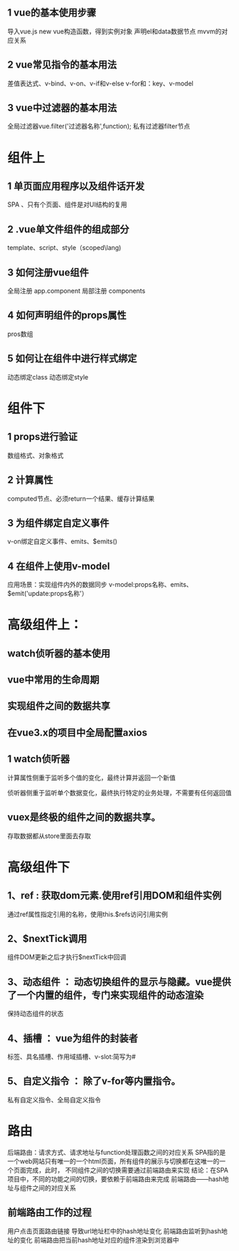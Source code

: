 

## 1 vue的基本使用步骤
导入vue.js
new vue构造函数，得到实例对象
声明el和data数据节点
mvvm的对应关系

## 2 vue常见指令的基本用法
差值表达式、v-bind、v-on、v-if和v-else
v-for和：key、v-model

## 3 vue中过滤器的基本用法
全局过滤器vue.filter('过滤器名称',function);
私有过滤器filter节点


# 组件上

## 1 单页面应用程序以及组件话开发
SPA 、只有个页面、组件是对UI结构的复用

## 2 .vue单文件组件的组成部分
template、script、style（scoped\lang)

## 3 如何注册vue组件
全局注册 app.component
局部注册 components

## 4 如何声明组件的props属性
pros数组

## 5 如何让在组件中进行样式绑定
动态绑定class
动态绑定style

# 组件下

## 1 props进行验证
数组格式、对象格式
## 2 计算属性
computed节点、必须return一个结果、缓存计算结果

## 3 为组件绑定自定义事件
v-on绑定自定义事件、emits、$emits()

## 4 在组件上使用v-model
应用场景：实现组件内外的数据同步
v-model:props名称、emits、$emit('update:props名称'）

# 高级组件上：
## watch侦听器的基本使用
## vue中常用的生命周期
## 实现组件之间的数据共享
## 在vue3.x的项目中全局配置axios

## 1 watch侦听器

计算属性侧重于监听多个值的变化，最终计算并返回一个新值

侦听器侧重于监听单个数据变化，最终执行特定的业务处理，不需要有任何返回值

## vuex是终极的组件之间的数据共享。

存取数据都从store里面去存取


# 高级组件下

## 1、ref : 获取dom元素.使用ref引用DOM和组件实例
通过ref属性指定引用的名称，使用this.$refs访问引用实例

## 2、$nextTick调用
组件DOM更新之后才执行$nextTick中回调

## 3、动态组件 ： 动态切换组件的显示与隐藏。vue提供了一个内置的<component>组件，专门来实现组件的动态渲染
保持动态组件的状态

## 4、插槽 ： vue为组件的封装者
<slot>标签、具名插槽、作用域插槽、v-slot:简写为#

## 5、自定义指令 ： 除了v-for等内置指令。
私有自定义指令、全局自定义指令


# 路由

后端路由：请求方式、请求地址与function处理函数之间的对应关系
SPA指的是一个web网站只有唯一的一个html页面，所有组件的展示与切换都在这唯一的一个页面完成，此时，
不同组件之间的切换需要通过前端路由来实现
结论：在SPA项目中，不同的功能之间的切换，要依赖于前端路由来完成
前端路由——hash地址与组件之间的对应关系
## 前端路由工作的过程
用户点击页面路由链接
导致url地址栏中的hash地址变化
前端路由监听到hash地址的变化
前端路由把当前hash地址对应的组件渲染到浏览器中







